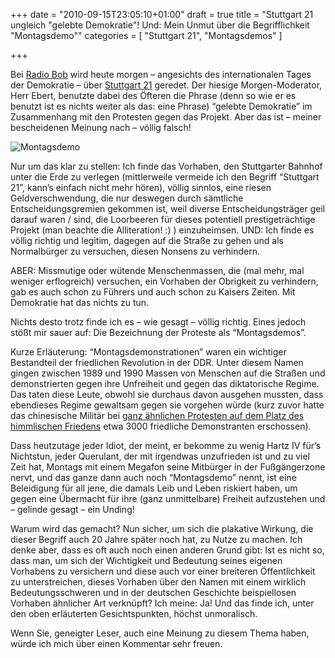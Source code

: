 +++
date = "2010-09-15T23:05:10+01:00"
draft = true
title = "Stuttgart 21 ungleich \"gelebte Demokratie\"! Und: Mein Unmut über die Begrifflichkeit \"Montagsdemo\""
categories = [ "Stuttgart 21", "Montagsdemos" ]

+++

Bei [Radio Bob][1] wird heute morgen – angesichts des internationalen Tages der Demokratie – über [Stuttgart 21][2] geredet. Der hiesige Morgen-Moderator, Herr Ebert, benutzte dabei des Öfteren die Phrase (denn so wie er es benutzt ist es nichts weiter als das: eine Phrase) “gelebte Demokratie” im Zusammenhang mit den Protesten gegen das Projekt. Aber das ist – meiner bescheidenen Meinung nach – völlig falsch!

<!--more-->

![Montagsdemo](/images/montagsdemo.jpg)

Nur um das klar zu stellen: Ich finde das Vorhaben, den Stuttgarter Bahnhof unter die Erde zu verlegen (mittlerweile vermeide ich den Begriff “Stuttgart 21”, kann’s einfach nicht mehr hören), völlig sinnlos, eine riesen Geldverschwendung, die nur deswegen durch sämtliche Entscheidungsgremien gekommen ist, weil diverse Entscheidungsträger geil darauf waren / sind, die Loorbeeren für dieses potentiell prestigeträchtige Projekt (man beachte die Alliteration! :) ) einzuheimsen. UND: Ich finde es völlig richtig und legitim, dagegen auf die Straße zu gehen und als Normalbürger zu versuchen, diesen Nonsens zu verhindern.

ABER: Missmutige oder wütende Menschenmassen, die (mal mehr, mal weniger erflogreich) versuchen, ein Vorhaben der Obrigkeit zu verhindern, gab es auch schon zu Führers und auch schon zu Kaisers Zeiten. Mit Demokratie hat das nichts zu tun.

Nichts desto trotz finde ich es – wie gesagt – völlig richtig. Eines jedoch stößt mir sauer auf: Die Bezeichnung der Proteste als “Montagsdemos”.

Kurze Erläuterung: “Montagsdemonstrationen” waren ein wichtiger Bestandteil der friedlichen Revolution in der DDR. Unter diesem Namen gingen zwischen 1989 und 1990 Massen von Menschen auf die Straßen und demonstrierten gegen ihre Unfreiheit und gegen das diktatorische Regime. Das taten diese Leute, obwohl sie durchaus davon ausgehen mussten, dass ebendieses Regime gewaltsam gegen sie vorgehen würde (kurz zuvor hatte das chinesische Militär bei [ganz ähnlichen Protesten auf dem Platz des himmlischen Friedens][3] etwa 3000 friedliche Demonstranten erschossen).

Dass heutzutage jeder Idiot, der meint, er bekomme zu wenig Hartz IV für’s Nichtstun, jeder Querulant, der mit irgendwas unzufrieden ist und zu viel Zeit hat, Montags mit einem Megafon seine Mitbürger in der Fußgängerzone nervt, und das ganze dann auch noch “Montagsdemo” nennt, ist eine Beleidigung für all jene, die damals Leib und Leben riskiert haben, um gegen eine Übermacht für ihre (ganz unmittelbare) Freiheit aufzustehen und – gelinde gesagt – ein Unding!

Warum wird das gemacht? Nun sicher, um sich die plakative Wirkung, die dieser Begriff auch 20 Jahre später noch hat, zu Nutze zu machen. Ich denke aber, dass es oft auch noch einen anderen Grund gibt: Ist es nicht so, dass man, um sich der Wichtigkeit und Bedeutung seines eigenen Vorhabens zu versichern und diese auch vor einer breiteren Öffentlichkeit zu unterstreichen, dieses Vorhaben über den Namen mit einem wirklich Bedeutungsschweren und in der deutschen Geschichte beispiellosen Vorhaben ähnlicher Art verknüpft? Ich meine: Ja! Und das finde ich, unter den oben erläuterten Gesichtspunkten, höchst unmoralisch.

Wenn Sie, geneigter Leser, auch eine Meinung zu diesem Thema haben, würde ich mich über einen Kommentar sehr freuen.

[1]: http://www.radiobob.de/
[2]: http://www.zeit.de/2010/11/WOS-Stuttgart
[3]: http://de.wikipedia.org/wiki/Tian%27anmen-Massaker#Arbeiterbewegung